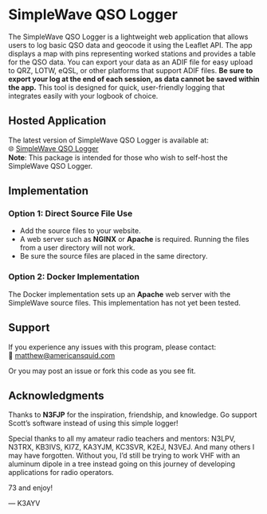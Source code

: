 # SimpleWave QSO Logger

The SimpleWave QSO Logger is a lightweight web application that allows users to log basic QSO data and geocode it using the Leaflet API. The app displays a map with pins representing worked stations and provides a table for the QSO data. You can export your data as an ADIF file for easy upload to QRZ, LOTW, eQSL, or other platforms that support ADIF files. **Be sure to export your log at the end of each session, as data cannot be saved within the app.** This tool is designed for quick, user-friendly logging that integrates easily with your logbook of choice.

## Hosted Application
The latest version of SimpleWave QSO Logger is available at:  
🌐 [SimpleWave QSO Logger](https://americansquid.com/apps/simplewave.html)  
**Note**: This package is intended for those who wish to self-host the SimpleWave QSO Logger.

## Implementation

### Option 1: Direct Source File Use
- Add the source files to your website.
- A web server such as **NGINX** or **Apache** is required. Running the files from a user directory will not work.
- Be sure the source files are placed in the same directory.

### Option 2: Docker Implementation
The Docker implementation sets up an **Apache** web server with the SimpleWave source files. This implementation has not yet been tested.

## Support
If you experience any issues with this program, please contact:  
📧 matthew@americansquid.com

Or you may post an issue or fork this code as you see fit.

## Acknowledgments
Thanks to **N3FJP** for the inspiration, friendship, and knowledge. Go support Scott’s software instead of using this simple logger!

Special thanks to all my amateur radio teachers and mentors: N3LPV, N3TRX, KB3IVS, KI7Z, KA3YJM, KC3SVR, K2EJ, N3VEJ.
And many others I may have forgotten. Without you, I’d still be trying to work VHF with an aluminum dipole in a tree instead going on this journey of developing applications for radio operators.

73 and enjoy!

— K3AYV
